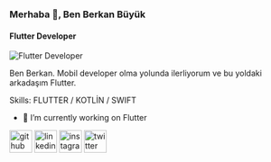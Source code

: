 ### Merhaba 👋, Ben Berkan Büyük
#### Flutter Developer
![Flutter Developer](https://miro.medium.com/max/3960/0*HICLyAdNSIyT0ODU.jpg)

Ben Berkan. Mobil developer olma yolunda ilerliyorum ve bu yoldaki arkadaşım Flutter.

Skills: FLUTTER / KOTLİN / SWIFT

- 🔭 I’m currently working on Flutter 


[<img src='https://cdn.jsdelivr.net/npm/simple-icons@3.0.1/icons/github.svg' alt='github' height='40'>](https://github.com/BerkanBuyuk)  [<img src='https://cdn.jsdelivr.net/npm/simple-icons@3.0.1/icons/linkedin.svg' alt='linkedin' height='40'>](https://www.linkedin.com/in/berkan-b%C3%BCy%C3%BCk-b8540518a/)  [<img src='https://cdn.jsdelivr.net/npm/simple-icons@3.0.1/icons/instagram.svg' alt='instagram' height='40'>](https://www.instagram.com/brknbyk/)  [<img src='https://cdn.jsdelivr.net/npm/simple-icons@3.0.1/icons/twitter.svg' alt='twitter' height='40'>](https://twitter.com/brknbyk)  
